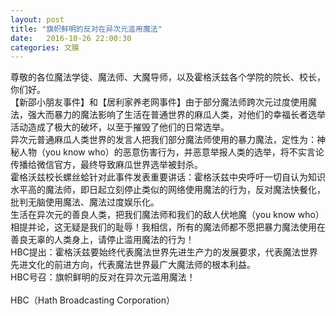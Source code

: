 ```yaml
---
layout: post
title: "旗帜鲜明的反对在异次元滥用魔法"
date:   2016-10-26 22:00:30
categories: 文膜
---
```


尊敬的各位魔法学徒、魔法师、大魔导师，以及霍格沃兹各个学院的院长、校长，你们好。<br/>
【新邵小朋友事件】和【居利家养老网事件】由于部分魔法师跨次元过度使用魔法，强大而暴力的魔法影响了生活在普通世界的麻瓜人类，对他们的幸福长者选举活动造成了极大的破坏，以至于摧毁了他们的日常选举。<br/>
异次元普通麻瓜人类世界的发言人把我们部分魔法师使用的暴力魔法，定性为：神秘人物（you know who）的恶意伤害行为，并恶意举报人类的选举，将不实言论传播给微信官方，最终导致麻瓜世界选举被封杀。<br/>
霍格沃兹校长螺丝蛤针对此事件发表重要讲话：霍格沃兹中央呼吁一切自认为知识水平高的魔法师，即日起立刻停止类似的网络使用魔法的行为，反对魔法快餐化，批判无脑使用魔法、魔法过度娱乐化。<br/>
生活在异次元的善良人类，把我们魔法师和我们的敌人伏地魔（you know who）相提并论，这无疑是我们的耻辱！我相信，所有的魔法师都不愿把暴力魔法使用在善良无辜的人类身上，请停止滥用魔法的行为！<br/>
HBC提出：霍格沃兹要始终代表魔法世界先进生产力的发展要求，代表魔法世界先进文化的前进方向，代表魔法世界最广大魔法师的根本利益。<br/>
HBC号召：旗帜鲜明的反对在异次元滥用魔法！<br/>
<br/>
HBC（Hath Broadcasting Corporation）<br/>
